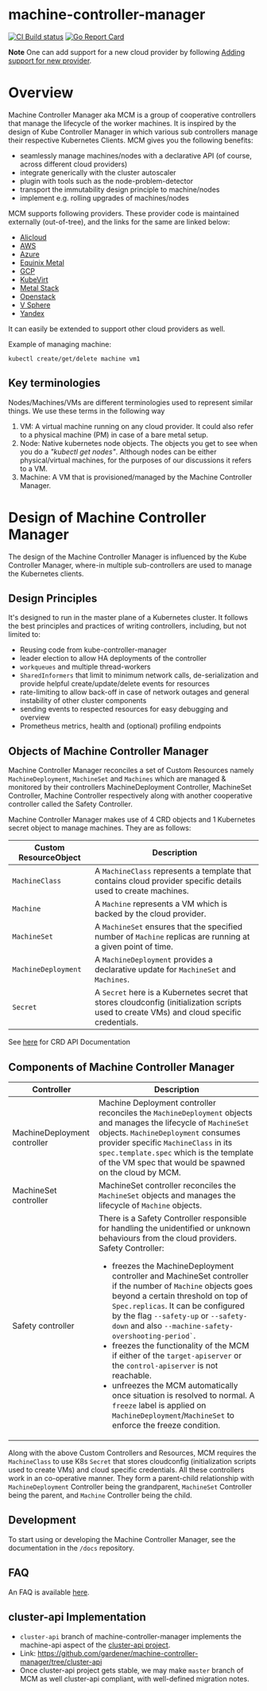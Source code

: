 # machine-controller-manager

[![CI Build status](https://concourse.ci.gardener.cloud/api/v1/teams/gardener-tests/pipelines/machine-controller-manager-master/jobs/master-head-update-job/badge)](https://concourse.ci.gardener.cloud/teams/gardener-tests/pipelines/machine-controller-manager-master/jobs/master-head-update-job)
[![Go Report Card](https://goreportcard.com/badge/github.com/gardener/machine-controller-manager)](https://goreportcard.com/report/github.com/gardener/machine-controller-manager)

**Note**
One can add support for a new cloud provider by following [Adding support for new provider](https://github.com/gardener/machine-controller-manager/blob/master/docs/development/cp_support_new.md). 

# Overview

Machine Controller Manager aka MCM is a group of cooperative controllers that manage the lifecycle of the worker machines. It is inspired by the design of Kube Controller Manager in which various sub controllers manage their respective Kubernetes Clients. MCM gives you the following benefits:

- seamlessly manage machines/nodes with a declarative API (of course, across different cloud providers)
- integrate generically with the cluster autoscaler
- plugin with tools such as the node-problem-detector
- transport the immutability design principle to machine/nodes
- implement e.g. rolling upgrades of machines/nodes

MCM supports following providers. These provider code is maintained externally (out-of-tree), and the links for the same are linked below: 
* [Alicloud](https://github.com/gardener/machine-controller-manager-provider-alicloud)
* [AWS](https://github.com/gardener/machine-controller-manager-provider-aws)
* [Azure](https://github.com/gardener/machine-controller-manager-provider-azure)
* [Equinix Metal](https://github.com/gardener/machine-controller-manager-provider-equinix-metal)
* [GCP](https://github.com/gardener/machine-controller-manager-provider-gcp)
* [KubeVirt](https://github.com/gardener/machine-controller-manager-provider-kubevirt)
* [Metal Stack](https://github.com/metal-stack/machine-controller-manager-provider-metal)
* [Openstack](https://github.com/gardener/machine-controller-manager-provider-openstack)
* [V Sphere](https://github.com/gardener/machine-controller-manager-provider-vsphere)
* [Yandex](https://github.com/gardener/machine-controller-manager-provider-yandex)

It can easily be extended to support other cloud providers as well.

Example of managing machine:
```
kubectl create/get/delete machine vm1
```

## Key terminologies

Nodes/Machines/VMs are different terminologies used to represent similar things. We use these terms in the following way

1. VM: A virtual machine running on any cloud provider. It could also refer to a physical machine (PM) in case of a bare metal setup.
1. Node: Native kubernetes node objects. The objects you get to see when you do a *"kubectl get nodes"*. Although nodes can be either physical/virtual machines, for the purposes of our discussions it refers to a VM.
1. Machine: A VM that is provisioned/managed by the Machine Controller Manager.

# Design of Machine Controller Manager

The design of the Machine Controller Manager is influenced by the Kube Controller Manager, where-in multiple sub-controllers are used to manage the Kubernetes clients.

## Design Principles

It's designed to run in the master plane of a Kubernetes cluster. It follows the best principles and practices of writing controllers, including, but not limited to:

- Reusing code from kube-controller-manager
- leader election to allow HA deployments of the controller
- `workqueues` and multiple thread-workers
- `SharedInformers` that limit to minimum network calls, de-serialization and provide helpful create/update/delete events for resources
- rate-limiting to allow back-off in case of network outages and general instability of other cluster components
- sending events to respected resources for easy debugging and overview
- Prometheus metrics, health and (optional) profiling endpoints

## Objects of Machine Controller Manager

Machine Controller Manager reconciles a set of Custom Resources namely `MachineDeployment`, `MachineSet` and `Machines` which are managed & monitored by their controllers MachineDeployment Controller, MachineSet Controller, Machine Controller respectively along with another cooperative controller called the Safety Controller.

Machine Controller Manager makes use of 4 CRD objects and 1 Kubernetes secret object to manage machines. They are as follows:

| Custom ResourceObject | Description |
| --- | --- |
| `MachineClass`| A `MachineClass` represents a template that contains cloud provider specific details used to create machines.|
| `Machine`| A `Machine` represents a VM which is backed by the cloud provider.|
| `MachineSet` | A `MachineSet` ensures that the specified number of `Machine` replicas are running at a given point of time.|
| `MachineDeployment`| A `MachineDeployment` provides a declarative update for `MachineSet` and `Machines`.|
| `Secret`| A `Secret` here is a Kubernetes secret that stores cloudconfig (initialization scripts used to create VMs) and cloud specific credentials.|

See [here](docs/documents/apis.md) for CRD API Documentation


## Components of Machine Controller Manager

<table>
    <thead>
        <tr>
            <th>Controller</th>
            <th>Description</th>
        </tr>
    </thead>
    <tbody>
        <tr>
            <td>MachineDeployment controller</td>
            <td>Machine Deployment controller reconciles the <code>MachineDeployment</code> objects and manages the lifecycle of <code>MachineSet</code> objects. <code>MachineDeployment</code> consumes provider specific <code>MachineClass</code> in its <code>spec.template.spec</code> which is the template of the VM spec that would be spawned on the cloud by MCM.</td>
        </tr>
        <tr>
            <td>MachineSet controller</td>
            <td>MachineSet controller reconciles the <code>MachineSet</code> objects and manages the lifecycle of <code>Machine</code> objects.</td>
        </tr>
        <tr>
            <td>Safety controller</td>
            <td>There is a Safety Controller responsible for handling the unidentified or unknown behaviours from the cloud providers. Safety Controller:
                <ul>
                    <li>
                        freezes the MachineDeployment controller and MachineSet controller if the number of <code>Machine</code> objects goes beyond a certain threshold on top of <code>Spec.replicas</code>. It can be configured by the flag <code>--safety-up</code> or <code>--safety-down</code> and also <code>--machine-safety-overshooting-period`</code>.
                    </li>
                    <li>
                        freezes the functionality of the MCM if either of the <code>target-apiserver</code> or the <code>control-apiserver</code> is not reachable.
                    </li>
                    <li>
                        unfreezes the MCM automatically once situation is resolved to normal. A <code>freeze</code> label is applied on <code>MachineDeployment</code>/<code>MachineSet</code> to enforce the freeze condition.
                    </li>
                </ul>
            </td>
        </tr>
    </tbody>
</table>

Along with the above Custom Controllers and Resources, MCM requires the `MachineClass` to use K8s `Secret` that stores cloudconfig (initialization scripts used to create VMs) and cloud specific credentials. All these controllers work in an co-operative manner. They form a parent-child relationship with `MachineDeployment` Controller being the grandparent, `MachineSet` Controller being the parent, and `Machine` Controller being the child.


## Development

To start using or developing the Machine Controller Manager, see the documentation in the `/docs` repository.

## FAQ
An FAQ is available [here](docs/FAQ.md).

## cluster-api Implementation
- `cluster-api` branch of machine-controller-manager implements the machine-api aspect of the [cluster-api project](https://github.com/kubernetes-sigs/cluster-api).
- Link: https://github.com/gardener/machine-controller-manager/tree/cluster-api
- Once cluster-api project gets stable, we may make `master` branch of MCM as well cluster-api compliant, with well-defined migration notes.
